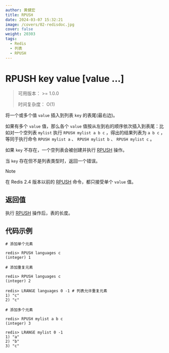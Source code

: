 ```yaml
---
author: 黄健宏
title: RPUSH
date: 2024-03-07 15:32:21
image: /covers/02-redisdoc.jpg
cover: false
weight: 20303
tags:
  - Redis
  - 列表
  - RPUSH
---
```


# RPUSH key value [value …]

> 可用版本： >= 1.0.0
> 
> 时间复杂度： O(1)

将一个或多个值 `value` 插入到列表 `key` 的表尾(最右边)。

如果有多个 `value` 值，那么各个 `value` 值按从左到右的顺序依次插入到表尾：比如对一个空列表 `mylist` 执行 `RPUSH mylist a b c` ，得出的结果列表为 `a b c` ，等同于执行命令 `RPUSH mylist a` 、 `RPUSH mylist b` 、 `RPUSH mylist c` 。

如果 `key` 不存在，一个空列表会被创建并执行 [RPUSH](../../02-redisdoc/03-list/03-rpush/) 操作。

当 `key` 存在但不是列表类型时，返回一个错误。

Note

在 Redis 2.4 版本以前的 [RPUSH](../../02-redisdoc/03-list/03-rpush/) 命令，都只接受单个 `value` 值。

## 返回值

执行 [RPUSH](../../02-redisdoc/03-list/03-rpush/) 操作后，表的长度。

## 代码示例

```shell
# 添加单个元素

redis> RPUSH languages c
(integer) 1

# 添加重复元素

redis> RPUSH languages c
(integer) 2

redis> LRANGE languages 0 -1 # 列表允许重复元素
1) "c"
2) "c"

# 添加多个元素

redis> RPUSH mylist a b c
(integer) 3

redis> LRANGE mylist 0 -1
1) "a"
2) "b"
3) "c"
```